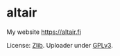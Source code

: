 # altair
My website https://altair.fi

License: [Zlib](LICENSE). Uploader under [GPLv3](application/LICENSE).
